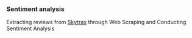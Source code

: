 ### Sentiment analysis

Extracting reviews from <a href="https://www.airlinequality.com/">Skytrax</a> through Web Scraping and Conducting Sentiment Analysis
